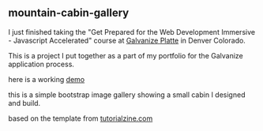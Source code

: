 ## mountain-cabin-gallery

I just finished taking the "Get Prepared for the Web Development Immersive - Javascript Accelerated" course at [Galvanize Platte](https://www.galvanize.com/denver-platte/campus "Galvanize Platte 1644 Platte St. Denver, Co. 80202") in Denver Colorado.

This is a project I put together as a part of my portfolio for the Galvanize application process.

here is a working [demo](http://jmh-galvanize-portfolio-2.surge.sh/)

this is a simple bootstrap image gallery showing a small cabin I designed and build.

based on the template from [ tutorialzine.com](https://tutorialzine.com/2017/02/freebie-4-bootstrap-galleries)
